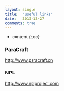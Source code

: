```yaml
---
layout: single
title:  "useful links"
date:   2015-12-27
comments: true
---
```


* content
{:toc}

### ParaCraft
http://www.paracraft.cn

### NPL
http://www.nplproject.com
